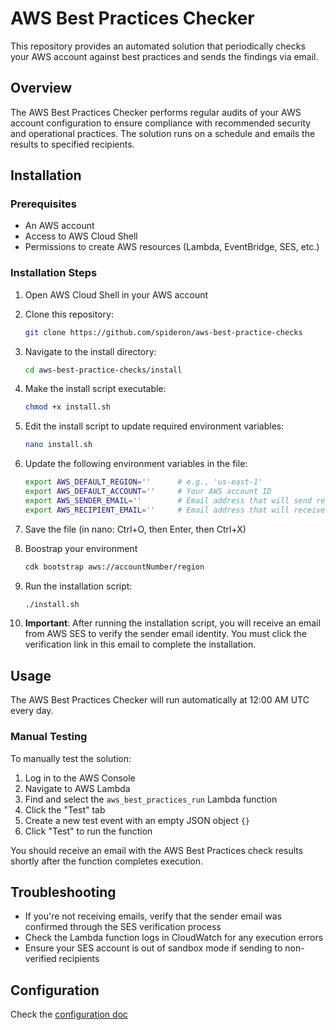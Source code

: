 # AWS Best Practices Checker

This repository provides an automated solution that periodically checks your AWS 
account against best practices and sends the findings via email.

## Overview

The AWS Best Practices Checker performs regular audits of your AWS account configuration 
to ensure compliance with recommended security and operational practices. The solution runs 
on a schedule and emails the results to specified recipients.

## Installation

### Prerequisites

- An AWS account
- Access to AWS Cloud Shell
- Permissions to create AWS resources (Lambda, EventBridge, SES, etc.)

### Installation Steps

1. Open AWS Cloud Shell in your AWS account

2. Clone this repository:
   ```bash
   git clone https://github.com/spideron/aws-best-practice-checks
   ```

3. Navigate to the install directory:
   ```bash
   cd aws-best-practice-checks/install
   ```

4. Make the install script executable:
   ```bash
   chmod +x install.sh
   ```

5. Edit the install script to update required environment variables:
   ```bash
   nano install.sh
   ```

6. Update the following environment variables in the file:
   ```bash
   export AWS_DEFAULT_REGION=''      # e.g., 'us-east-1'
   export AWS_DEFAULT_ACCOUNT=''     # Your AWS account ID
   export AWS_SENDER_EMAIL=''        # Email address that will send reports
   export AWS_RECIPIENT_EMAIL=''     # Email address that will receive reports
   ```

7. Save the file (in nano: Ctrl+O, then Enter, then Ctrl+X)

8. Boostrap your environment 
   ```bash
   cdk bootstrap aws://accountNumber/region 
   ```

9. Run the installation script:
   ```bash
   ./install.sh
   ```

10. **Important**: After running the installation script, you will receive an email from 
AWS SES to verify the sender email identity. You must click the verification link in this 
email to complete the installation.

## Usage

The AWS Best Practices Checker will run automatically at 12:00 AM UTC every day.

### Manual Testing

To manually test the solution:

1. Log in to the AWS Console
2. Navigate to AWS Lambda
3. Find and select the `aws_best_practices_run` Lambda function
4. Click the "Test" tab
5. Create a new test event with an empty JSON object `{}`
6. Click "Test" to run the function

You should receive an email with the AWS Best Practices check results shortly after 
the function completes execution.

## Troubleshooting

- If you're not receiving emails, verify that the sender email was confirmed through the SES verification process
- Check the Lambda function logs in CloudWatch for any execution errors
- Ensure your SES account is out of sandbox mode if sending to non-verified recipients


## Configuration

Check the [configuration doc](docs/config.md)

